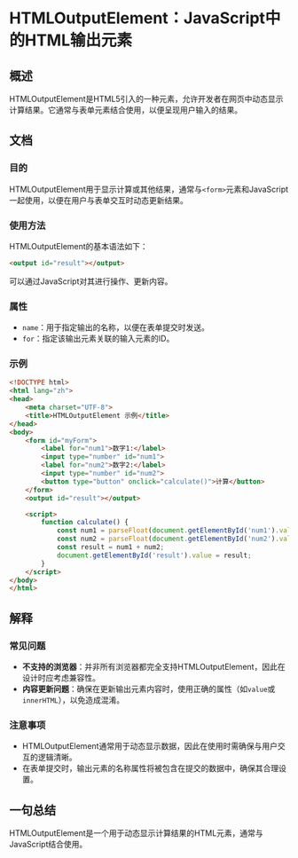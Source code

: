 <!--
Meta Description: # HTMLOutputElement：JavaScript中的HTML输出元素 ## 概述 HTMLOutputElement是HTML5引入的一种元素，允许开发者在网页中动态显示计算结果。它通常与表单元素结合使用，以便呈现用户输入的结果。 ## 文档 ### 目的 HTMLOutputEleme...
Meta Keywords: html, result, num1, num2, output
-->

# HTMLOutputElement：JavaScript中的HTML输出元素

## 概述
HTMLOutputElement是HTML5引入的一种元素，允许开发者在网页中动态显示计算结果。它通常与表单元素结合使用，以便呈现用户输入的结果。

## 文档
### 目的
HTMLOutputElement用于显示计算或其他结果，通常与`<form>`元素和JavaScript一起使用，以便在用户与表单交互时动态更新结果。

### 使用方法
HTMLOutputElement的基本语法如下：
```html
<output id="result"></output>
```
可以通过JavaScript对其进行操作、更新内容。

### 属性
- `name`：用于指定输出的名称，以便在表单提交时发送。
- `for`：指定该输出元素关联的输入元素的ID。

### 示例
```html
<!DOCTYPE html>
<html lang="zh">
<head>
    <meta charset="UTF-8">
    <title>HTMLOutputElement 示例</title>
</head>
<body>
    <form id="myForm">
        <label for="num1">数字1:</label>
        <input type="number" id="num1">
        <label for="num2">数字2:</label>
        <input type="number" id="num2">
        <button type="button" onclick="calculate()">计算</button>
    </form>
    <output id="result"></output>

    <script>
        function calculate() {
            const num1 = parseFloat(document.getElementById('num1').value);
            const num2 = parseFloat(document.getElementById('num2').value);
            const result = num1 + num2;
            document.getElementById('result').value = result;
        }
    </script>
</body>
</html>
```

## 解释
### 常见问题
- **不支持的浏览器**：并非所有浏览器都完全支持HTMLOutputElement，因此在设计时应考虑兼容性。
- **内容更新问题**：确保在更新输出元素内容时，使用正确的属性（如`value`或`innerHTML`），以免造成混淆。

### 注意事项
- HTMLOutputElement通常用于动态显示数据，因此在使用时需确保与用户交互的逻辑清晰。
- 在表单提交时，输出元素的名称属性将被包含在提交的数据中，确保其合理设置。

## 一句总结
HTMLOutputElement是一个用于动态显示计算结果的HTML元素，通常与JavaScript结合使用。